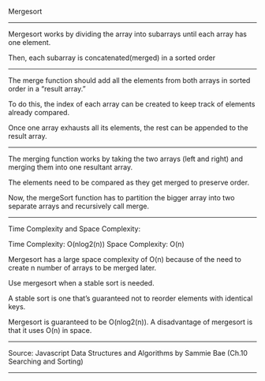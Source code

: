 Mergesort

--------------------------------------------

Mergesort works by dividing the array into subarrays until each array has one element.

Then, each subarray is concatenated(merged) in a sorted order

--------------------------------------------


The merge function should add all the elements from both arrays in sorted order in a “result array.”

To do this, the index of each array can be created to keep track of elements already compared.

Once one array exhausts all its elements, the rest can be appended to the result array.

--------------------------------------------

The merging function works by taking the two arrays (left and right) and merging them into one resultant array.

The elements need to be compared as they get merged to preserve order.

Now, the mergeSort function has to partition the bigger array into two separate arrays and recursively call merge.

--------------------------------------------


Time Complexity and Space Complexity:

Time Complexity: O(nlog2(n))
Space Complexity: O(n)

Mergesort has a large space complexity of O(n) because of the need to create n number of arrays to be merged later.

Use mergesort when a stable sort is needed.

A stable sort is one that’s guaranteed not to reorder elements with identical keys.

Mergesort is guaranteed to be O(nlog2(n)). A disadvantage of mergesort is that it uses O(n) in space.

--------------------------------------------

Source: Javascript Data Structures and Algorithms by Sammie Bae (Ch.10 Searching and Sorting)

--------------------------------------------

